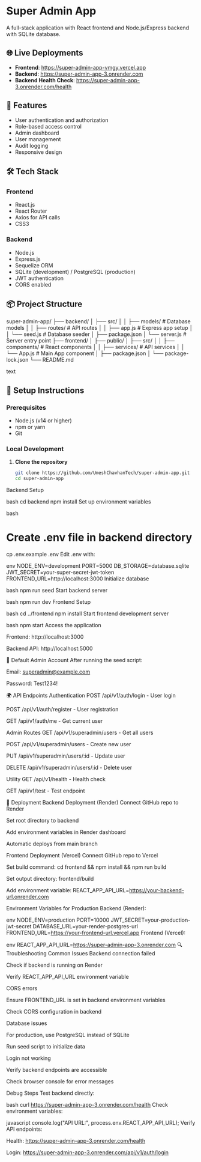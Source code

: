 # Super Admin App

A full-stack application with React frontend and Node.js/Express backend with SQLite database.

## 🌐 Live Deployments

- **Frontend**: https://super-admin-app-vmgy.vercel.app
- **Backend**: https://super-admin-app-3.onrender.com
- **Backend Health Check**: https://super-admin-app-3.onrender.com/health

## 🚀 Features

- User authentication and authorization
- Role-based access control
- Admin dashboard
- User management
- Audit logging
- Responsive design

## 🛠️ Tech Stack

### Frontend
- React.js
- React Router
- Axios for API calls
- CSS3

### Backend
- Node.js
- Express.js
- Sequelize ORM
- SQLite (development) / PostgreSQL (production)
- JWT authentication
- CORS enabled

## 📦 Project Structure
super-admin-app/
├── backend/
│ ├── src/
│ │ ├── models/ # Database models
│ │ ├── routes/ # API routes
│ │ ├── app.js # Express app setup
│ │ └── seed.js # Database seeder
│ ├── package.json
│ └── server.js # Server entry point
├── frontend/
│ ├── public/
│ ├── src/
│ │ ├── components/ # React components
│ │ ├── services/ # API services
│ │ └── App.js # Main App component
│ ├── package.json
│ └── package-lock.json
└── README.md

text

## 🔧 Setup Instructions

### Prerequisites
- Node.js (v14 or higher)
- npm or yarn
- Git

### Local Development

1. **Clone the repository**
   ```bash
   git clone https://github.com/UmeshChavhanTech/super-admin-app.git
   cd super-admin-app
Backend Setup

bash
cd backend
npm install
Set up environment variables

bash
# Create .env file in backend directory
cp .env.example .env
Edit .env with:

env
NODE_ENV=development
PORT=5000
DB_STORAGE=database.sqlite
JWT_SECRET=your-super-secret-jwt-token
FRONTEND_URL=http://localhost:3000
Initialize database

bash
npm run seed
Start backend server

bash
npm run dev
Frontend Setup

bash
cd ../frontend
npm install
Start frontend development server

bash
npm start
Access the application

Frontend: http://localhost:3000

Backend API: http://localhost:5000

🔐 Default Admin Account
After running the seed script:

Email: superadmin@example.com

Password: Test1234!

🌍 API Endpoints
Authentication
POST /api/v1/auth/login - User login

POST /api/v1/auth/register - User registration

GET /api/v1/auth/me - Get current user

Admin Routes
GET /api/v1/superadmin/users - Get all users

POST /api/v1/superadmin/users - Create new user

PUT /api/v1/superadmin/users/:id - Update user

DELETE /api/v1/superadmin/users/:id - Delete user

Utility
GET /api/v1/health - Health check

GET /api/v1/test - Test endpoint

🚀 Deployment
Backend Deployment (Render)
Connect GitHub repo to Render

Set root directory to backend

Add environment variables in Render dashboard

Automatic deploys from main branch

Frontend Deployment (Vercel)
Connect GitHub repo to Vercel

Set build command: cd frontend && npm install && npm run build

Set output directory: frontend/build

Add environment variable: REACT_APP_API_URL=https://your-backend-url.onrender.com

Environment Variables for Production
Backend (Render):

env
NODE_ENV=production
PORT=10000
JWT_SECRET=your-production-jwt-secret
DATABASE_URL=your-render-postgres-url
FRONTEND_URL=https://your-frontend-url.vercel.app
Frontend (Vercel):

env
REACT_APP_API_URL=https://super-admin-app-3.onrender.com
🔍 Troubleshooting
Common Issues
Backend connection failed

Check if backend is running on Render

Verify REACT_APP_API_URL environment variable

CORS errors

Ensure FRONTEND_URL is set in backend environment variables

Check CORS configuration in backend

Database issues

For production, use PostgreSQL instead of SQLite

Run seed script to initialize data

Login not working

Verify backend endpoints are accessible

Check browser console for error messages

Debug Steps
Test backend directly:

bash
curl https://super-admin-app-3.onrender.com/health
Check environment variables:

javascript
console.log("API URL:", process.env.REACT_APP_API_URL);
Verify API endpoints:

Health: https://super-admin-app-3.onrender.com/health

Login: https://super-admin-app-3.onrender.com/api/v1/auth/login
